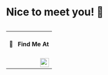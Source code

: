 <h1>Nice to meet you! 👋</h1>

<table align="right" width="130" height="100%">
 <tr><td><h4>🔎 &nbsp; Find Me At</h4></td></tr>
 <tr><td><a href="https://www.linkedin.com/in/santiagocarrascocampa/" target="_blank" rel="noopener noreferrer"><img src="https://img.shields.io/badge/-LinkedIn-0a0a0a?&logo=linkedin&logoColor=0A66C2&link=https://www.linkedin.com/in/santiagocarrascocampa/" align="right" height="24"></a></td></tr>
</table>

<h3 align="left">The "hacker" of the family 👾</h3>

</br>

### About me

I’m a Web Developer, can handle with both Frontend and Backend (but my favorite is **Frontend** 🤤)\
always learning new stuff and trying to applying it in my current workflow.

**Happy to share my knowledge to the community and teammates 🗣**

- 💼 &nbsp;Currently working at [Lunna-Tech](https://github.com/luuna-tech) as **Frontend Developer**
- 🖌 &nbsp;Able to do UI/UX stuff
- 📚 &nbsp;Currently learning: &nbsp;![GraphQL](https://img.shields.io/badge/-GraphQL-0a0a0a?&logo=graphql)&nbsp;![Apollo](https://img.shields.io/badge/-Apollo_GraphQL-0a0a0a?&logo=apollographql)&nbsp;![Docker](https://img.shields.io/badge/-Docker-0a0a0a?&logo=docker)&nbsp;![AWS](https://img.shields.io/badge/-AWS-0a0a0a?&logo=AmazonAWS)&nbsp;![NestJS](https://img.shields.io/badge/-NestJS-0a0a0a?&logo=NestJS)&nbsp;

<details>
<summary>Some other facts to know</summary>
 
- 🥎 &nbsp;Love to see sports
- 🃏 &nbsp;In my free time I play Poker
</details>

</br>

### 🕓&nbsp;This week I spent my time on:
<!--START_SECTION:waka-->
```text
TypeScript   9 hrs 45 mins   █████████████████████▓░░░   87.23 % 
Markdown     41 mins         █▓░░░░░░░░░░░░░░░░░░░░░░░   06.15 % 
JavaScript   22 mins         ▓░░░░░░░░░░░░░░░░░░░░░░░░   03.30 % 
JSON         12 mins         ▒░░░░░░░░░░░░░░░░░░░░░░░░   01.84 % 
CSS          4 mins          ▒░░░░░░░░░░░░░░░░░░░░░░░░   00.67 % 
```
<!--END_SECTION:waka-->

</br>

### Languages

![Typescript](https://img.shields.io/badge/-Typescript-0a0a0a?&logo=typescript)
![Javascript](https://img.shields.io/badge/-Javascript-0a0a0a?&logo=javascript)
![Swift](https://img.shields.io/badge/-Swift-0a0a0a?&logo=swift)

### Technologies & Tools

![Node.js](https://img.shields.io/badge/-Node-0a0a0a?&logo=node.js)
![Express](https://img.shields.io/badge/-Express-0a0a0a?&logo=express)
![React](https://img.shields.io/badge/-React-0a0a0a?&logo=react)
![Next.js](https://img.shields.io/badge/-Next.js-0a0a0a?&logo=next.js)
![React Native](https://img.shields.io/badge/-React_Native-0a0a0a?&logo=react)
![Jira](https://img.shields.io/badge/-Jira-0a0a0a?&logo=jira)
![Figma](https://img.shields.io/badge/-Figma-0a0a0a?&logo=figma)
![Eslint](https://img.shields.io/badge/-Eslint-0a0a0a?&logo=eslint&logoColor=482FBD)
![Prettier](https://img.shields.io/badge/-Prettier-0a0a0a?&logo=prettier)
![Tailwind CSS](https://img.shields.io/badge/-Tailwind_CSS-0a0a0a?&logo=TailwindCSS)
![AWS Amplify](https://img.shields.io/badge/-AWS_Amplify-0a0a0a?&logo=AWSAmplify)
![Firebase](https://img.shields.io/badge/-Firebase-0a0a0a?&logo=Firebase)

### Databases

![MongoDB](https://img.shields.io/badge/-MongoDB-0a0a0a?&logo=mongodb)
![PostgreSQL](https://img.shields.io/badge/-PostgreSQL-0a0a0a?&logo=postgresql)

---

<p align="right"><img src="https://komarev.com/ghpvc/?username=santychuy&label=Profile%20views&color=0e75b6&style=flat" alt="santychuy" /></p>

